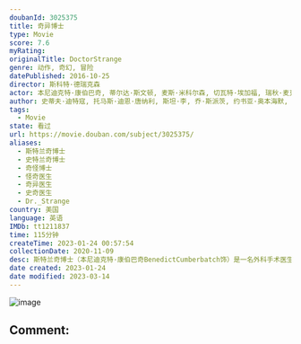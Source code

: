 ```yaml
---
doubanId: 3025375
title: 奇异博士
type: Movie
score: 7.6
myRating: 
originalTitle: DoctorStrange
genre: 动作, 奇幻, 冒险
datePublished: 2016-10-25
director: 斯科特·德瑞克森
actor: 本尼迪克特·康伯巴奇, 蒂尔达·斯文顿, 麦斯·米科尔森, 切瓦特·埃加福, 瑞秋·麦克亚当斯, 迈克尔·斯图巴, 本尼迪克特·黄, 本杰明·布拉特, 斯科特·阿金斯, 莎拉·费希恩, 阿拉·萨菲, undefined, 斯坦·李, 李楠, 卡特莉娜德登, 安蒂·哈卡拉, 寇布勒·霍尔德布鲁克, 艾米·兰德克, 梅拉·沙尔, 克里斯·海姆斯沃斯
author: 史蒂夫·迪特寇, 托马斯·迪恩·唐纳利, 斯坦·李, 乔·斯派茨, 约书亚·奥本海默, 斯科特·德瑞克森
tags:
  - Movie
state: 看过
url: https://movie.douban.com/subject/3025375/
aliases:
  - 斯特兰奇博士
  - 史特兰奇博士
  - 奇怪博士
  - 怪奇医生
  - 奇异医生
  - 史奇医生
  - Dr._Strange
country: 美国
language: 英语
IMDb: tt1211837
time: 115分钟
createTime: 2023-01-24 00:57:54
collectionDate: 2020-11-09
desc: 斯特兰奇博士（本尼迪克特·康伯巴奇BenedictCumberbatch饰）是一名外科手术医生，他拥有着高超的智商和精湛的技艺，是医院乃至整个医学界的传奇人物。某一日，斯特兰奇博士遭遇了一场可怕...
date created: 2023-01-24
date modified: 2023-03-14
---
```


![image](p2388501883.jpg)

Comment:
---
